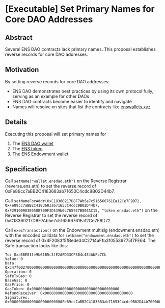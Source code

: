 # [Executable] Set Primary Names for Core DAO Addresses
## Abstract

Several ENS DAO contracts lack primary names. This proposal establishes reverse records for core DAO addresses.

## Motivation

By setting reverse records for core DAO addresses:

* ENS DAO demonstrates best practices by using its own protocol fully, serving as an example for other DAOs
* ENS DAO contracts become easier to identify and navigate
* Names will resolve on sites that list the contracts like [enswallets.xyz](https://www.enswallets.xyz/)

## Details

Executing this proposal will set primary names for

1. The [ENS DAO wallet](https://etherscan.io/address/0xFe89cc7aBB2C4183683ab71653C4cdc9B02D44b7)
2. The [ENS token](https://etherscan.io/address/0xC18360217D8F7Ab5e7c516566761Ea12Ce7F9D72)
3. The [ENS Endowment wallet](https://etherscan.io/address/0x4F2083f5fBede34C2714aFfb3105539775f7FE64)

## Specification

Call `setName("wallet.ensdao.eth")` on the Reverse Registrar (reverse.ens.eth) to set the reverse record of 0xFe89cc7aBB2C4183683ab71653C4cdc9B02D44b7.

Call `setNameForAddr(0xC18360217D8F7Ab5e7c516566761Ea12Ce7F9D72, 0xFe89cc7aBB2C4183683ab71653C4cdc9B02D44b7, 0xF29100983E058B709F3D539b0c765937B804AC15, "token.ensdao.eth")` on the Reverse Registrar to set the reverse record of 0xC18360217D8F7Ab5e7c516566761Ea12Ce7F9D72.

Call `execTransaction()` on the Endowment multisig (endowment.ensdao.eth) with the encoded calldata for `setName("endowment.ensdao.eth")` to set the reverse record of 0x4F2083f5fBede34C2714aFfb3105539775f7FE64. The Safe transaction looks like this:

```
To: 0xa58E81fe9b61B5c3fE2AFD33CF304c454AbFc7Cb
Value: 0
Data: 0xc47f002700000000000000000000000000000000000000000000000000000000000000200000000000000000000000000000000000000000000000000000000000000014656e646f776d656e742e656e7364616f2e657468000000000000000000000000
Operation: 0
SafeTxGas: 0
BaseGas: 0
GasPrice: 0
GasToken: 0x0000000000000000000000000000000000000000
RefundReceiver: 0x0000000000000000000000000000000000000000
Signatures: 0x000000000000000000000000Fe89cc7aBB2C4183683ab71653C4cdc9B02D44b7000000000000000000000000000000000000000000000000000000000000000001
```